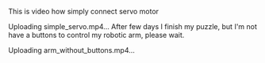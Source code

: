 This is video how simply connect servo motor

Uploading simple_servo.mp4…
After few days I finish my puzzle, but I'm not have a buttons to control my robotic arm, please wait.





Uploading arm_without_buttons.mp4…

